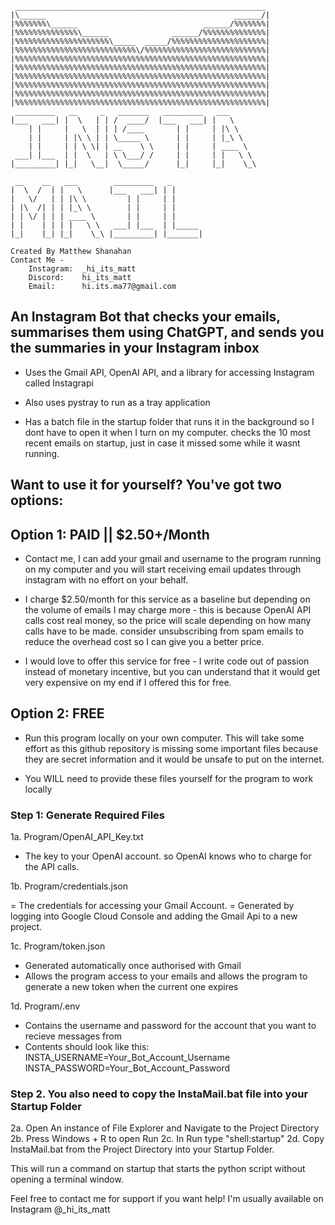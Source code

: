 ```
 ________________________________________________________
|\______                                          ______/|
|%%%%%%%\______                            ______/%%%%%%%|
|%%%%%%%%%%%%%%\______              ______/%%%%%%%%%%%%%%|
|%%%%%%%%%%%%%%%%%%%%%\_____  _____/%%%%%%%%%%%%%%%%%%%%%|
|%%%%%%%%%%%%%%%%%%%%%%%%%%%\/%%%%%%%%%%%%%%%%%%%%%%%%%%%|
|%%%%%%%%%%%%%%%%%%%%%%%%%%%%%%%%%%%%%%%%%%%%%%%%%%%%%%%%|
|%%%%%%%%%%%%%%%%%%%%%%%%%%%%%%%%%%%%%%%%%%%%%%%%%%%%%%%%|
|%%%%%%%%%%%%%%%%%%%%%%%%%%%%%%%%%%%%%%%%%%%%%%%%%%%%%%%%|
|%%%%%%%%%%%%%%%%%%%%%%%%%%%%%%%%%%%%%%%%%%%%%%%%%%%%%%%%|
|%%%%%%%%%%%%%%%%%%%%%%%%%%%%%%%%%%%%%%%%%%%%%%%%%%%%%%%%|
|%%%%%%%%%%%%%%%%%%%%%%%%%%%%%%%%%%%%%%%%%%%%%%%%%%%%%%%%|
 _________   __     _   _______   _________   ___
|___   ___| |  \   | | /  ____/  |___   ___| |   \
    | |     |   \  | | | /____       | |     | |\ \
    | |     | |\ \ | | \_____ \      | |     | |_\ \
    | |     | | \ \| | __    \ \     | |     | ____ \
 ___| |___  | |  \   | \ \___/ /     | |     | |   \ \
|_________| |_|   \__|  \_____/      |_|     |_|    \_\

 __    __   ___        _________   _
|  \  /  | |   \      |___   ___| | |
|   \/   | | |\ \         | |     | |
| |\  /| | | |_\ \        | |     | |
| | \/ | | | ____ \       | |     | |
| |    | | | |   \ \   ___| |___  | |_____
|_|    |_| |_|    \_\ |_________| |_______|

Created By Matthew Shanahan
Contact Me -
    Instagram:  _hi_its_matt
    Discord:    hi_its_matt
    Email:      hi.its.ma77@gmail.com
```

## An Instagram Bot that checks your emails, summarises them using ChatGPT, and sends you the summaries in your Instagram inbox

- Uses the Gmail API, OpenAI API, and a library for accessing Instagram called Instagrapi
- Also uses pystray to run as a tray application

- Has a batch file in the startup folder that runs it in the background so I dont have to open it
when I turn on my computer. checks the 10 most recent emails on startup, just in case it missed
some while it wasnt running.

## Want to use it for yourself? You've got two options:

## Option 1: PAID || $2.50+/Month

- Contact me, I can add your gmail and username to the program running on my computer and
you will start receiving email updates through instagram with no effort on your
behalf.

- I charge $2.50/month for this service as a baseline but depending on the volume
of emails I may charge more - this is because OpenAI API calls cost real money,
so the price will scale depending on how many calls have to be made.
consider unsubscribing from spam emails to reduce the overhead cost so I can
give you a better price.

- I would love to offer this service for free - I write code out of passion
instead of monetary incentive, but you can understand that it would get very
expensive on my end if I offered this for free.

## Option 2: FREE

- Run this program locally on your own computer. This will take some effort as this
github repository is missing some important files because they are secret
information and it would be unsafe to put on the internet.
   
- You WILL need to provide these files yourself for the program to work locally

### Step 1: Generate Required Files
1a. Program/OpenAI_API_Key.txt

   - The key to your OpenAI account. so OpenAI knows who to charge for the API
   calls.

1b. Program/credentials.json

   = The credentials for accessing your Gmail Account.
   = Generated by logging into Google Cloud Console and adding the Gmail Api
   to a new project.

1c. Program/token.json

   - Generated automatically once authorised with Gmail
   - Allows the program access to your emails and allows the program to generate
   a new token when the current one expires

1d. Program/.env

   - Contains the username and password for the account that you want to recieve messages from
   - Contents should look like this:
      INSTA_USERNAME=Your_Bot_Account_Username
      INSTA_PASSWORD=Your_Bot_Account_Password

### Step 2. You also need to copy the InstaMail.bat file into your Startup Folder
   2a. Open An instance of File Explorer and Navigate to the Project Directory
   2b. Press Windows + R to open Run
   2c. In Run type "shell:startup"
   2d. Copy InstaMail.bat from the Project Directory into your Startup Folder.

   This will run a command on startup that starts the python script without opening a terminal window.

Feel free to contact me for support if you want help! I'm usually available on Instagram @_hi_its_matt

